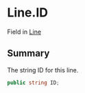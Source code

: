 # Line.ID

Field in [Line](/api/csharp/yarn.line.md)

## Summary


The string ID for this line.


```csharp
public string ID;
```

